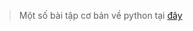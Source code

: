 > Một số bài tập cơ bản về python tại [đây](https://github.com/duccuongdc97/thutapmeditech/tree/master/BaiTapPython)